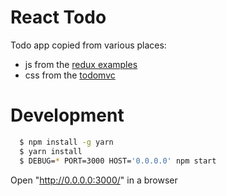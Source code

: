 # React Todo

Todo app copied from various places:

- js from the [redux examples](http://redux.js.org/docs/basics/ExampleTodoList.html)
- css from the [todomvc](http://todomvc.com/examples/react/)

# Development

```sh
  $ npm install -g yarn
  $ yarn install
  $ DEBUG=* PORT=3000 HOST='0.0.0.0' npm start
```

Open "http://0.0.0.0:3000/" in a browser
